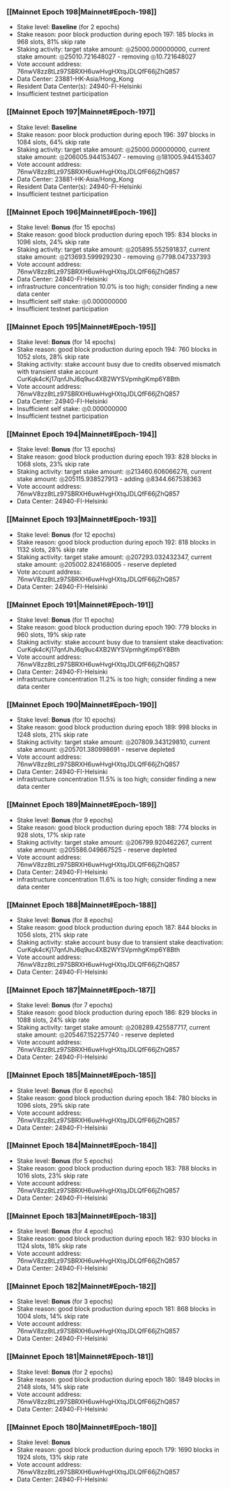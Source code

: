 ### [[Mainnet Epoch 198|Mainnet#Epoch-198]]
* Stake level: **Baseline** (for 2 epochs)
* Stake reason: poor block production during epoch 197: 185 blocks in 968 slots, 81% skip rate
* Staking activity: target stake amount: ◎25000.000000000, current stake amount: ◎25010.721648027 - removing ◎10.721648027
* Vote account address: 76nwV8zz8tLz97SBRXH6uwHvgHXtqJDLQfF66jZhQ857
* Data Center: 23881-HK-Asia/Hong_Kong
* Resident Data Center(s): 24940-FI-Helsinki
* Insufficient testnet participation
### [[Mainnet Epoch 197|Mainnet#Epoch-197]]
* Stake level: **Baseline**
* Stake reason: poor block production during epoch 196: 397 blocks in 1084 slots, 64% skip rate
* Staking activity: target stake amount: ◎25000.000000000, current stake amount: ◎206005.944153407 - removing ◎181005.944153407
* Vote account address: 76nwV8zz8tLz97SBRXH6uwHvgHXtqJDLQfF66jZhQ857
* Data Center: 23881-HK-Asia/Hong_Kong
* Resident Data Center(s): 24940-FI-Helsinki
* Insufficient testnet participation
### [[Mainnet Epoch 196|Mainnet#Epoch-196]]
* Stake level: **Bonus** (for 15 epochs)
* Stake reason: good block production during epoch 195: 834 blocks in 1096 slots, 24% skip rate
* Staking activity: target stake amount: ◎205895.552591837, current stake amount: ◎213693.599929230 - removing ◎7798.047337393
* Vote account address: 76nwV8zz8tLz97SBRXH6uwHvgHXtqJDLQfF66jZhQ857
* Data Center: 24940-FI-Helsinki
* infrastructure concentration 10.0% is too high; consider finding a new data center
* Insufficient self stake: ◎0.000000000
* Insufficient testnet participation
### [[Mainnet Epoch 195|Mainnet#Epoch-195]]
* Stake level: **Bonus** (for 14 epochs)
* Stake reason: good block production during epoch 194: 760 blocks in 1052 slots, 28% skip rate
* Staking activity: stake account busy due to credits observed mismatch with transient stake account CurKqk4cKj17qnfJhJ6q9uc4XB2WYSVpmhgKmp6Y8Bth
* Vote account address: 76nwV8zz8tLz97SBRXH6uwHvgHXtqJDLQfF66jZhQ857
* Data Center: 24940-FI-Helsinki
* Insufficient self stake: ◎0.000000000
* Insufficient testnet participation
### [[Mainnet Epoch 194|Mainnet#Epoch-194]]
* Stake level: **Bonus** (for 13 epochs)
* Stake reason: good block production during epoch 193: 828 blocks in 1068 slots, 23% skip rate
* Staking activity: target stake amount: ◎213460.606066276, current stake amount: ◎205115.938527913 - adding ◎8344.667538363
* Vote account address: 76nwV8zz8tLz97SBRXH6uwHvgHXtqJDLQfF66jZhQ857
* Data Center: 24940-FI-Helsinki
### [[Mainnet Epoch 193|Mainnet#Epoch-193]]
* Stake level: **Bonus** (for 12 epochs)
* Stake reason: good block production during epoch 192: 818 blocks in 1132 slots, 28% skip rate
* Staking activity: target stake amount: ◎207293.032432347, current stake amount: ◎205002.824168005 - reserve depleted
* Vote account address: 76nwV8zz8tLz97SBRXH6uwHvgHXtqJDLQfF66jZhQ857
* Data Center: 24940-FI-Helsinki
### [[Mainnet Epoch 191|Mainnet#Epoch-191]]
* Stake level: **Bonus** (for 11 epochs)
* Stake reason: good block production during epoch 190: 779 blocks in 960 slots, 19% skip rate
* Staking activity: stake account busy due to transient stake deactivation: CurKqk4cKj17qnfJhJ6q9uc4XB2WYSVpmhgKmp6Y8Bth
* Vote account address: 76nwV8zz8tLz97SBRXH6uwHvgHXtqJDLQfF66jZhQ857
* Data Center: 24940-FI-Helsinki
* infrastructure concentration 11.2% is too high; consider finding a new data center
### [[Mainnet Epoch 190|Mainnet#Epoch-190]]
* Stake level: **Bonus** (for 10 epochs)
* Stake reason: good block production during epoch 189: 998 blocks in 1248 slots, 21% skip rate
* Staking activity: target stake amount: ◎207809.343129810, current stake amount: ◎205701.380998691 - reserve depleted
* Vote account address: 76nwV8zz8tLz97SBRXH6uwHvgHXtqJDLQfF66jZhQ857
* Data Center: 24940-FI-Helsinki
* infrastructure concentration 11.5% is too high; consider finding a new data center
### [[Mainnet Epoch 189|Mainnet#Epoch-189]]
* Stake level: **Bonus** (for 9 epochs)
* Stake reason: good block production during epoch 188: 774 blocks in 928 slots, 17% skip rate
* Staking activity: target stake amount: ◎206799.920462267, current stake amount: ◎205586.049667525 - reserve depleted
* Vote account address: 76nwV8zz8tLz97SBRXH6uwHvgHXtqJDLQfF66jZhQ857
* Data Center: 24940-FI-Helsinki
* infrastructure concentration 11.6% is too high; consider finding a new data center
### [[Mainnet Epoch 188|Mainnet#Epoch-188]]
* Stake level: **Bonus** (for 8 epochs)
* Stake reason: good block production during epoch 187: 844 blocks in 1056 slots, 21% skip rate
* Staking activity: stake account busy due to transient stake deactivation: CurKqk4cKj17qnfJhJ6q9uc4XB2WYSVpmhgKmp6Y8Bth
* Vote account address: 76nwV8zz8tLz97SBRXH6uwHvgHXtqJDLQfF66jZhQ857
* Data Center: 24940-FI-Helsinki
### [[Mainnet Epoch 187|Mainnet#Epoch-187]]
* Stake level: **Bonus** (for 7 epochs)
* Stake reason: good block production during epoch 186: 829 blocks in 1088 slots, 24% skip rate
* Staking activity: target stake amount: ◎208289.425587717, current stake amount: ◎205467.152257740 - reserve depleted
* Vote account address: 76nwV8zz8tLz97SBRXH6uwHvgHXtqJDLQfF66jZhQ857
* Data Center: 24940-FI-Helsinki
### [[Mainnet Epoch 185|Mainnet#Epoch-185]]
* Stake level: **Bonus** (for 6 epochs)
* Stake reason: good block production during epoch 184: 780 blocks in 1096 slots, 29% skip rate
* Vote account address: 76nwV8zz8tLz97SBRXH6uwHvgHXtqJDLQfF66jZhQ857
* Data Center: 24940-FI-Helsinki
### [[Mainnet Epoch 184|Mainnet#Epoch-184]]
* Stake level: **Bonus** (for 5 epochs)
* Stake reason: good block production during epoch 183: 788 blocks in 1016 slots, 23% skip rate
* Vote account address: 76nwV8zz8tLz97SBRXH6uwHvgHXtqJDLQfF66jZhQ857
* Data Center: 24940-FI-Helsinki
### [[Mainnet Epoch 183|Mainnet#Epoch-183]]
* Stake level: **Bonus** (for 4 epochs)
* Stake reason: good block production during epoch 182: 930 blocks in 1124 slots, 18% skip rate
* Vote account address: 76nwV8zz8tLz97SBRXH6uwHvgHXtqJDLQfF66jZhQ857
* Data Center: 24940-FI-Helsinki
### [[Mainnet Epoch 182|Mainnet#Epoch-182]]
* Stake level: **Bonus** (for 3 epochs)
* Stake reason: good block production during epoch 181: 868 blocks in 1004 slots, 14% skip rate
* Vote account address: 76nwV8zz8tLz97SBRXH6uwHvgHXtqJDLQfF66jZhQ857
* Data Center: 24940-FI-Helsinki
### [[Mainnet Epoch 181|Mainnet#Epoch-181]]
* Stake level: **Bonus** (for 2 epochs)
* Stake reason: good block production during epoch 180: 1849 blocks in 2148 slots, 14% skip rate
* Vote account address: 76nwV8zz8tLz97SBRXH6uwHvgHXtqJDLQfF66jZhQ857
* Data Center: 24940-FI-Helsinki
### [[Mainnet Epoch 180|Mainnet#Epoch-180]]
* Stake level: **Bonus**
* Stake reason: good block production during epoch 179: 1690 blocks in 1924 slots, 13% skip rate
* Vote account address: 76nwV8zz8tLz97SBRXH6uwHvgHXtqJDLQfF66jZhQ857
* Data Center: 24940-FI-Helsinki